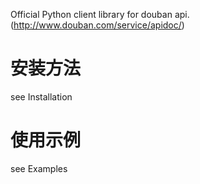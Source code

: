 Official Python client library for douban api. (http://www.douban.com/service/apidoc/)

安装方法
=========
see Installation

使用示例
=========
see Examples
